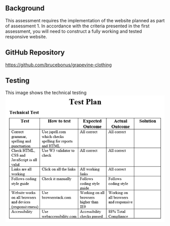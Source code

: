 ## Background
This assessment requires the implementation of the website planned as part of assessment 1. In accordance with the criteria presented in the first assessment, you will need to construct a fully working and tested responsive website.

## GitHub Repository
https://github.com/brucebonus/grapevine-clothing

## Testing
This image shows the technical testing ![technical_testing](img\testing\technical_test.png)